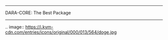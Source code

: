 ***************************
DARA-CORE: The Best Package
***************************

.. image:: https://i.kym-cdn.com/entries/icons/original/000/013/564/doge.jpg
